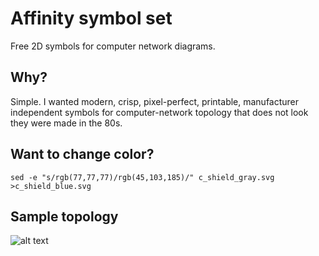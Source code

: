 # Affinity symbol set
Free 2D symbols for computer network diagrams. 

## Why?
Simple. I wanted modern, crisp, pixel-perfect, printable, manufacturer independent symbols for computer-network topology that does not look they were made in the 80s. 

## Want to change color?
`sed -e "s/rgb(77,77,77)/rgb(45,103,185)/" c_shield_gray.svg >c_shield_blue.svg`

## Sample topology
![alt text](https://github.com/ecceman/affinity/blob/master/topology_sample.png)

